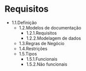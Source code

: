 # Requisitos
- 1.1.Definição
	- 1.2.Modelos de documentação
		- 1.2.1.Requisitos
		- 1.2.2.Modelagem de dados
	- 1.3.Regras de Negócio
	- 1.4.Restrições
	- 1.5.Tipos
		- 1.5.1.Funcionais
		- 1.5.2.Não funcionais
